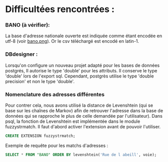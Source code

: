 # Difficultées rencontrées :

### BANO (à vérifier):
La base d'adresse nationale ouverte est indiquée comme étant encodée en utf-8 (voir [bano.png](image)).
Or le csv téléchargé est encodé en latin-1.


### DBdesigner :
Lorsqu'on configure un nouveau projet adapté pour les bases de données postgrés, Il autorise le type 'double' pour les attributs. Il conserve le type 'double' lors de l'export sql. Cependant, postgrès utilise le type 'double precision' et non le type 'double'.  


### Nomenclature des adresses différentes
Pour contrer cela, nous avons utilisé la distance de Levenshtein (qui se base sur les chaînes de Markov) afin de retrouver l'adresse dans la base de données qui se rapproche le plus de celle demandée par l'utilisateur). Dans psql, la fonction de Levenshtein est implémentée dans le module fuzzystrmatch. Il faut d'abord activer l'extension avant de pouvoir l'utiliser.

```sql
CREATE EXTENSION fuzzystrmatch;
```

Exemple de requête pour les matchs d'adresses :

```sql
SELECT * FROM "BANO" ORDER BY levenshtein('Rue de l abeill', voie);
```
